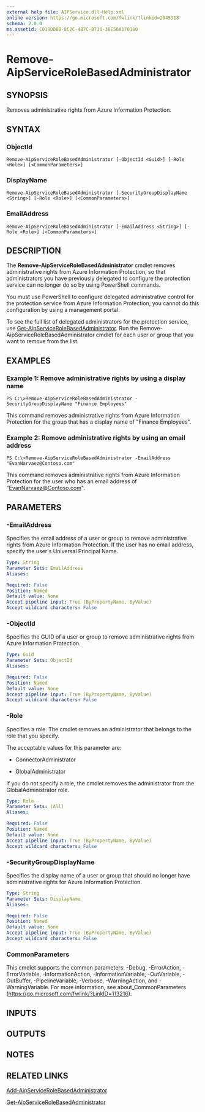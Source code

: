 ```yaml
---
external help file: AIPService.dll-Help.xml
online version: https://go.microsoft.com/fwlink/?linkid=2045318
schema: 2.0.0
ms.assetid: C019DD8B-8C2C-487C-B730-38E50A170180
---
```


# Remove-AipServiceRoleBasedAdministrator

## SYNOPSIS
Removes administrative rights from Azure Information Protection.

## SYNTAX

### ObjectId
```
Remove-AipServiceRoleBasedAdministrator [-ObjectId <Guid>] [-Role <Role>] [<CommonParameters>]
```

### DisplayName
```
Remove-AipServiceRoleBasedAdministrator [-SecurityGroupDisplayName <String>] [-Role <Role>] [<CommonParameters>]
```

### EmailAddress
```
Remove-AipServiceRoleBasedAdministrator [-EmailAddress <String>] [-Role <Role>] [<CommonParameters>]
```

## DESCRIPTION
The **Remove-AipServiceRoleBasedAdministrator** cmdlet removes administrative rights from Azure Information Protection, so that administrators you have previously delegated to configure the protection service can no longer do so by using PowerShell commands.

You must use PowerShell to configure delegated administrative control for the protection service from Azure Information Protection, you cannot do this configuration by using a management portal.

To see the full list of delegated administrators for the protection service, use [Get-AipServiceRoleBasedAdministrator](./Get-AipServiceRoleBasedAdministrator.md). Run the Remove-AipServiceRoleBasedAdministrator cmdlet for each user or group that you want to remove from the list. 

## EXAMPLES

### Example 1: Remove administrative rights by using a display name
```
PS C:\>Remove-AipServiceRoleBasedAdministrator -SecurityGroupDisplayName "Finance Employees"
```

This command removes administrative rights from Azure Information Protection for the group that has a display name of "Finance Employees".

### Example 2: Remove administrative rights by using an email address
```
PS C:\>Remove-AipServiceRoleBasedAdministrator -EmailAddress "EvanNarvaez@Contoso.com"
```

This command removes administrative rights from Azure Information Protection for the user who has an email address of "EvanNarvaez@Contoso.com".


## PARAMETERS

### -EmailAddress
Specifies the email address of a user or group to remove administrative rights from Azure Information Protection. If the user has no email address, specify the user's Universal Principal Name.

```yaml
Type: String
Parameter Sets: EmailAddress
Aliases:

Required: False
Position: Named
Default value: None
Accept pipeline input: True (ByPropertyName, ByValue)
Accept wildcard characters: False
```

### -ObjectId
Specifies the GUID of a user or group to remove administrative rights from Azure Information Protection.

```yaml
Type: Guid
Parameter Sets: ObjectId
Aliases:

Required: False
Position: Named
Default value: None
Accept pipeline input: True (ByPropertyName, ByValue)
Accept wildcard characters: False
```

### -Role
Specifies a role. The cmdlet removes an administrator that belongs to the role that you specify.

The acceptable values for this parameter are:

- ConnectorAdministrator

- GlobalAdministrator

If you do not specify a role, the cmdlet removes the administrator from the GlobalAdministrator role.

```yaml
Type: Role
Parameter Sets: (All)
Aliases:

Required: False
Position: Named
Default value: None
Accept pipeline input: True (ByPropertyName, ByValue)
Accept wildcard characters: False
```

### -SecurityGroupDisplayName
Specifies the display name of a user or group that should no longer have administrative rights for Azure Information Protection.

```yaml
Type: String
Parameter Sets: DisplayName
Aliases:

Required: False
Position: Named
Default value: None
Accept pipeline input: True (ByPropertyName, ByValue)
Accept wildcard characters: False
```

### CommonParameters
This cmdlet supports the common parameters: -Debug, -ErrorAction, -ErrorVariable, -InformationAction, -InformationVariable, -OutVariable, -OutBuffer, -PipelineVariable, -Verbose, -WarningAction, and -WarningVariable. For more information, see about_CommonParameters (https://go.microsoft.com/fwlink/?LinkID=113216).

## INPUTS

## OUTPUTS

## NOTES

## RELATED LINKS

[Add-AipServiceRoleBasedAdministrator](./Add-AipServiceRoleBasedAdministrator.md)

[Get-AipServiceRoleBasedAdministrator](./Get-AipServiceRoleBasedAdministrator.md)
